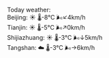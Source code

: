 Today weather:  
Beijing: ☀️ 🌡️-8°C 🌬️↙4km/h  
Tianjin: ☀️ 🌡️-5°C 🌬️↗0km/h  
Shijiazhuang: ☀️ 🌡️-3°C 🌬️↓5km/h  
Tangshan: ☁️ 🌡️-3°C 🌬️→6km/h  
